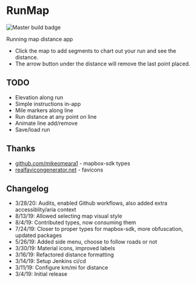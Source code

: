 # RunMap

![Master build badge](https://github.com/jeffbdye/RunMap/workflows/master/badge.svg)

Running map distance app

- Click the map to add segments to chart out your run and see the distance.
- The arrow button under the distance will remove the last point placed.

## TODO

- Elevation along run
- Simple instructions in-app
- Mile markers along line
- Run distance at any point on line
- Animate line add/remove
- Save/load run

## Thanks

- [github.com/mikeomeara1](https://github.com/mikeomeara1) - mapbox-sdk types
- [realfavicongenerator.net](https://realfavicongenerator.net/) - favicons

## Changelog

- 3/28/20: Audits, enabled Github workflows, also added extra accessiblity/aria context
- 8/13/19: Allowed selecting map visual style
- 8/4/19: Contributed types, now consuming them
- 7/24/19: Closer to proper types for mapbox-sdk, more obfuscation, updated packages
- 5/26/19: Added side menu, choose to follow roads or not
- 3/30/19: Material icons, improved labels
- 3/16/19: Refactored distance formatting
- 3/14/19: Setup Jenkins ci/cd
- 3/11/19: Configure km/mi for distance
- 3/4/19: Initial release
